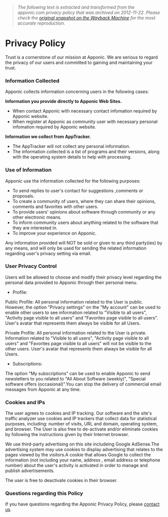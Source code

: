 > *The following text is extracted and transformed from the apponic.com privacy policy that was archived on 2012-11-22. Please check the [original snapshot on the Wayback Machine](https://web.archive.org/web/20121122211044id_/http%3A//www.apponic.com/info/privacy) for the most accurate reproduction.*

# Privacy Policy

Trust is a cornerstone of our mission at Apponic. We are serious to regard the privacy of our users and committed to gaining and maintaining your trust.

### Information Collected

Apponic collects information concerning users in the following cases:

__Information you provide directly to Apponic Web Sites.__

  * When contact Apponic with necessary contact infomation required by Apponic website.
  * When register at Apponic as community user with necessary personal infomation required by Apponic website.



__Information we collect from AppTracker.__

  * The AppTracker will not collect any personal information.
  * The information collected is a list of programs and their versions, along with the operating system details to help with processing.



### Use of Information

Apponic use the information collected for the following purposes:

  * To send replies to user's contact for suggestions ,comments or proposals.
  * To create a community of users, where they can share their opinions, comments and favorites with other users.
  * To provide users' opinions about software through community or any other electronic means.
  * To inform community users about anything related to the software that they are interested in.
  * To improve your experience on Apponic.



Any information provided will NOT be sold or given to any third party(ies) by any means, and will only be used for sending the related information regarding user's privacy setting via email.

### User Privacy Control

Users will be allowed to choose and modify their privacy level regarding the personal data provided to Apponic through their personal menu.

  * Profile: 

Public Profile: All personal information related to the User is public. However, the option "Privacy settings" on the "My account" can be used to enable other users to see information related to "Visible to all users", "Activity page visible to all users" and "Favorites page visible to all users". User's avatar that represents them always be visible for all Users.

Private Profile: All personal information related to the User is private. Information related to "Visible to all users", "Activity page visible to all users" and "Favorites page visible to all users" will not be visible to the other users. User's avatar that represents them always be visible for all Users.

  * Subscriptions: 

The option "My subscriptions" can be used to enable Apponic to send newsletters to you related to "All About Software (weekly)", "Special software offers (occasional)".You can stop the delivery of commercial email messages from Apponic at any time.




### Cookies and IPs

The user agrees to cookies and IP tracking. Our software and the site's traffic analyzer use cookies and IP trackers that collect data for statistical purposes, including: number of visits, URL and domain, operating system, and browser. The User is also free to de-activate and/or eliminate cookies by following the instructions given by their Internet browser.

We use third-party advertising on this site includeing Google AdSense.The advertising system may use cookies to display advertising that relates to the pages viewed by the visitors.A cookie that allows Google to collect the information (not including your name, address , email address or telephone number) about the user's activity is activated in order to manage and publish advertisements.

The user is free to deactivate cookies in their browser.

### Questions regarding this Policy

If you have questions regarding the Apponic Privacy Policy, please [contact us](http://www.apponic.com/info/contact/ "Contact us").
